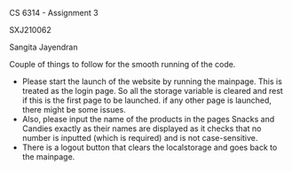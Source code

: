 CS 6314 - Assignment 3

SXJ210062

Sangita Jayendran

Couple of things to follow for the smooth running of the code.

* Please start the launch of the website by running the mainpage. This is treated as the login page. So all the storage variable is cleared and rest if this is the first page to be launched. if any other page is launched, there might be some issues.
* Also, please input the name of the products in the pages Snacks and Candies exactly as their names are displayed as it checks that no number is inputted (which is required) and is not case-sensitive.
* There is a logout button that clears the localstorage and goes back to the mainpage.
